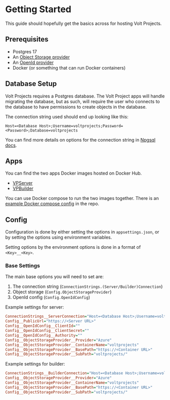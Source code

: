 # Getting Started

This guide should hopefully get the basics across for hosting Volt Projects.

## Prerequisites

- Postgres 17
- An [Object Storage provider](object-storage.md)
- An [OpenId provider](openid-provider.md)
- Docker (or something that can run Docker containers)

## Database Setup

Volt Projects requires a Postgres database. The Volt Project apps will handle migrating the database, but as such, will require the user who connects to the database to have permissions to create objects in the database.

The connection string used should end up looking like this:

```
Host=<Database Host>;Username=voltprojects;Password=<Password>;Database=voltprojects
```

You can find more details on options for the connection string in [Npgsql docs](https://www.npgsql.org/doc/connection-string-parameters.html).

## Apps

You can find the two apps Docker images hosted on Docker Hub.

- [VPServer](https://hub.docker.com/repository/docker/voltstro/vpserver/general)
- [VPBuilder](https://hub.docker.com/repository/docker/voltstro/vpbuilder/general)

You can use Docker compose to run the two images together. There is an [example Docker compose config](https://github.com/Voltstro/VoltProjects/blob/master/src/docker-compose.yml) in the repo.

## Config

Configuration is done by either setting the options in `appsettings.json`, or by setting the options using environment variables.

Setting options by the environment options is done in a format of `<Key>__<Key>`.

### Base Settings

The main base options you will need to set are:

1. The connection string (`ConnectionStrings.(Server/Builder)Connection`)
2. Object storage (`Config.ObjectStorageProvider`)
3. OpenId config (`Config.OpenIdConfig`)

Example settings for server:

```ini
ConnectionStrings__ServerConnection="Host=<Database Host>;Username=voltprojects;Password=<Password>;Database=voltprojects"
Config__PublicUrl="https://<Server URL>"
Config__OpenIdConfig__ClientId=""
Config__OpenIdConfig__ClientSecret=""
Config__OpenIdConfig__Authority=""
Config__ObjectStorageProvider__Provider="Azure"
Config__ObjectStorageProvider__ContainerName="voltprojects"
Config__ObjectStorageProvider__BasePath="https://<Container URL>"
Config__ObjectStorageProvider__SubPath="voltprojects/"
```

Example settings for builder:

```ini
ConnectionStrings__BuilderConnection="Host=<Database Host>;Username=voltprojects;Password=<Password>;Database=voltprojects"
Config__ObjectStorageProvider__Provider="Azure"
Config__ObjectStorageProvider__ContainerName="voltprojects"
Config__ObjectStorageProvider__BasePath="https://<Container URL>"
Config__ObjectStorageProvider__SubPath="voltprojects/"
```
